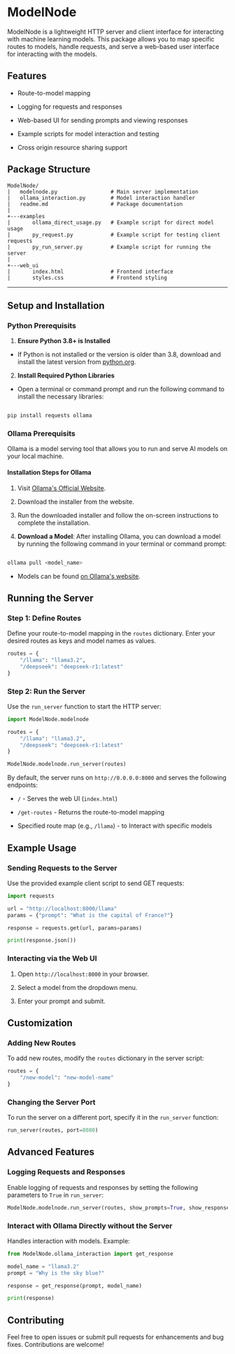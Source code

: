 # ModelNode

  

ModelNode is a lightweight HTTP server and client interface for interacting with machine learning models. This package allows you to map specific routes to models, handle requests, and serve a web-based user interface for interacting with the models.

  

## Features

  

- Route-to-model mapping

- Logging for requests and responses

- Web-based UI for sending prompts and viewing responses

- Example scripts for model interaction and testing

 - Cross origin resource sharing support

  


## Package Structure

```
ModelNode/
|   modelnode.py                 # Main server implementation
|   ollama_interaction.py        # Model interaction handler
|   readme.md                    # Package documentation
|
+---examples
|       ollama_direct_usage.py   # Example script for direct model usage
|       py_request.py            # Example script for testing client requests
|       py_run_server.py         # Example script for running the server
|
+---web_ui
|       index.html               # Frontend interface
|       styles.css               # Frontend styling
```

---

  

## Setup and Installation

  
  
  
  
  
  


  

### Python Prerequisits

  

1.  **Ensure Python 3.8+ is Installed**



- If Python is not installed or the version is older than 3.8, download and install the latest version from [python.org](https://www.python.org/).

  

2.  **Install Required Python Libraries**

- Open a terminal or command prompt and run the following command to install the necessary libraries:

  

```bash

pip install requests ollama

```

  

### Ollama Prerequisits

  

Ollama is a model serving tool that allows you to run and serve AI models on your local machine.

  



  

#### Installation Steps for Ollama

  

1. Visit [Ollama's Official Website](https://ollama.com/).

2. Download the installer from the website.

3. Run the downloaded installer and follow the on-screen instructions to complete the installation.

4.  **Download a Model**: After installing Ollama, you can download a model by running the following command in your terminal or command prompt:

```bash

ollama pull <model_name>

```

- Models can be found [on Ollama's website](https://ollama.com/search).

  

## Running the Server

  

### Step 1: Define Routes

Define your route-to-model mapping in the `routes` dictionary. Enter your desired routes as keys and model names as values.

  

```python
routes = {
	"/llama": "llama3.2",
	"/deepseek": "deepseek-r1:latest"
}
```

  

### Step 2: Run the Server

  

Use the `run_server` function to start the HTTP server:

  

```python
import ModelNode.modelnode

routes = {
	"/llama": "llama3.2",
	"/deepseek": "deepseek-r1:latest"
}

ModelNode.modelnode.run_server(routes)
```

  

By default, the server runs on `http://0.0.0.0:8000` and serves the following endpoints:

  

-  `/` - Serves the web UI (`index.html`)

-  `/get-routes` - Returns the route-to-model mapping

- Specified route map (e.g., `/llama`) - to Interact with specific models

  


  

## Example Usage

  

### Sending Requests to the Server

  

Use the provided example client script to send GET requests:

  

```python
import requests

url = "http://localhost:8000/llama"
params = {"prompt": "What is the capital of France?"}

response = requests.get(url, params=params)

print(response.json())
```

  

### Interacting via the Web UI

  

1. Open `http://localhost:8000` in your browser.

2. Select a model from the dropdown menu.

3. Enter your prompt and submit.

  



  

## Customization

  

### Adding New Routes

  

To add new routes, modify the `routes` dictionary in the server script:

  

```python
routes = {
	"/new-model": "new-model-name"
}
```

  

### Changing the Server Port

  

To run the server on a different port, specify it in the `run_server` function:

  

```python
run_server(routes, port=8080)
```

  



  

## Advanced Features

  

### Logging Requests and Responses

  

Enable logging of requests and responses by setting the following parameters to `True` in `run_server`:

  

```python
ModelNode.modelnode.run_server(routes, show_prompts=True, show_responses=True)
```


  

### Interact with Ollama Directly without the Server

  

Handles interaction with models. Example:

  

```python
from ModelNode.ollama_interaction import get_response

model_name = "llama3.2"
prompt = "Why is the sky blue?"

response = get_response(prompt, model_name)

print(response)
```

 
  

## Contributing

Feel free to open issues or submit pull requests for enhancements and bug fixes. Contributions are welcome!

